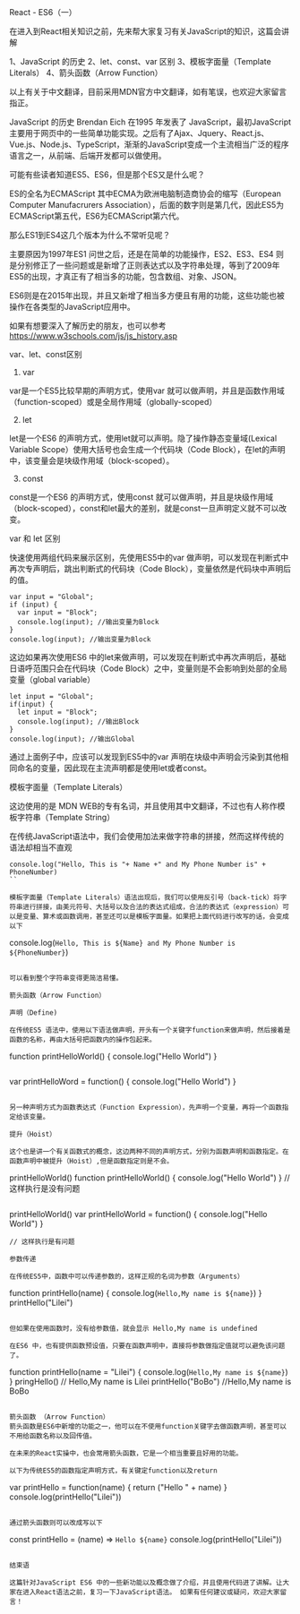 React - ES6（一）

在进入到React相关知识之前，先来帮大家复习有关JavaScript的知识，这篇会讲解

1、JavaScript 的历史
2、let、const、var 区别
3、模板字面量（Template Literals）
4、箭头函数（Arrow Function）

以上有关于中文翻译，目前采用MDN官方中文翻译，如有笔误，也欢迎大家留言指正。

JavaScript 的历史
Brendan Eich 在1995 年发表了 JavaScript，最初JavaScript主要用于网页中的一些简单功能实现。之后有了Ajax、Jquery、React.js、Vue.js、Node.js、TypeScript，渐渐的JavaScript变成一个主流相当广泛的程序语言之一，从前端、后端开发都可以做使用。

可能有些读者知道ES5、ES6，但是那个ES又是什么呢？

ES的全名为ECMAScript 其中ECMA为欧洲电脑制造商协会的缩写（European Computer Manufacrurers Association），后面的数字则是第几代，因此ES5为ECMAScript第五代，ES6为ECMAScript第六代。

那么ES1到ES4这几个版本为什么不常听见呢？

主要原因为1997年ES1 问世之后，还是在简单的功能操作，ES2、ES3、ES4 则是分别修正了一些问题或是新增了正则表达式以及字符串处理，等到了2009年ES5的出现，才真正有了相当多的功能，包含数组、对象、JSON。

ES6则是在2015年出现，并且又新增了相当多方便且有用的功能，这些功能也被操作在各类型的JavaScript应用中。

如果有想要深入了解历史的朋友，也可以参考 https://www.w3schools.com/js/js_history.asp

var、let、const区别

1. var

var是一个ES5比较早期的声明方式，使用var 就可以做声明，并且是函数作用域（function-scoped）或是全局作用域（globally-scoped）

2. let

let是一个ES6 的声明方式，使用let就可以声明。隐了操作静态变量域(Lexical Variable Scope）使用大括号也会生成一个代码块（Code Block），在let的声明中，该变量会是块级作用域（block-scoped）。

3. const

const是一个ES6 的声明方式，使用const 就可以做声明，并且是块级作用域（block-scoped），const和let最大的差别，就是const一旦声明定义就不可以改变。

var 和 let 区别

快速使用两组代码来展示区别，先使用ES5中的var 做声明，可以发现在判断式中再次专声明后，跳出判断式的代码块（Code Block），变量依然是代码块中声明后的值。

```
var input = "Global";
if (input) {
  var input = "Block";
  console.log(input); //输出变量为Block
}
console.log(input); //输出变量为Block
```

这边如果再次使用ES6 中的let来做声明，可以发现在判断式中再次声明后，基础日语呼范围只会在代码块（Code Block）之中，变量则是不会影响到处部的全局变量（global variable）

```
let input = "Global";
if(input) {
  let input = "Block";
  console.log(input); //输出Block
}
console.log(input); //输出Global
```

通过上面例子中，应该可以发现到ES5中的var 声明在块级中声明会污染到其他相同命名的变量，因此现在主流声明都是使用let或者const。

模板字面量（Template Literals）

这边使用的是 MDN WEB的专有名词，并且使用其中文翻译，不过也有人称作模板字符串（Template String）

在传统JavaScript语法中，我们会使用加法来做字符串的拼接，然而这样传统的语法却相当不直观

```
console.log("Hello, This is "+ Name +" and My Phone Number is" + PhoneNumber)
``

模板字面量（Template Literals）语法出现后，我们可以使用反引号（back-tick）将字符串进行拼接，由美元符号、大括号以及合法的表达式组成，合法的表达式（expression）可以是变量、算术或函数调用，甚至还可以是模板字面量。如果把上面代码进行改写的话，会变成以下

```
console.log(`Hello, This is ${Name} and My Phone Number is ${PhoneNumber}`)
```

可以看到整个字符串变得更简洁易懂。

箭头函数（Arrow Function）

声明（Define)

在传统ES5 语法中，使用以下语法做声明，开头有一个关键字function来做声明，然后接着是函数的名称，再由大括号把函数内的操作包起来。

```
function printHelloWorld() {
  console.log("Hello World")
}
```

```
var printHelloWord = function() {
  console.log("Hello World")
}
```

另一种声明方式为函数表达式（Function Expression），先声明一个变量，再将一个函数指定给该变量。

提升（Hoist）

这个也是讲一个有关函数式的概念，这边两种不同的声明方式，分别为函数声明和函数指定。在函数声明中被提升（Hoist）,但是函数指定则是不会。

```
printHelloWorld()
function printHelloWorld() {
  console.log("Hello World")
}
// 这样执行是没有问题
```

```
printHelloWorld()
var printHelloWorld = function() {
  console.log("Hello World")
}
```
// 这样执行是有问题

参数传递

在传统ES5中，函数中可以传递参数的，这样正规的名词为参数（Arguments）

```
function printHello(name) {
  console.log(`Hello,My name is ${name}`)
}
printHello("Lilei")
```

但如果在使用函数时，没有给参数值，就会显示 Hello,My name is undefined

在ES6 中，也有提供函数预设值，只要在函数声明中，直接将参数做指定值就可以避免该问题了。

```
function printHello(name = "Lilei") {
  console.log(`Hello,My name is ${name}`)
}
pringHello() // Hello,My name is Lilei
printHello("BoBo") //Hello,My name is BoBo
```

箭头函数 （Arrow Function）
箭头函数是ES6中新增的功能之一，他可以在不使用function关键字去做函数声明，甚至可以不用给函数名称以及回传值。

在未来的React实操中，也会常用箭头函数，它是一个相当重要且好用的功能。

以下为传统ES5的函数指定声明方式，有关键定function以及return

```
var printHello = function(name) {
  return ("Hello " + name)
}
console.log(printHello("Lilei"))
```

通过箭头函数则可以改成写以下

```
const printHello = (name) => `Hello ${name}`
console.log(printHello("Lilei"))
```

结束语

这篇针对JavaScript ES6 中的一些新功能以及概念做了介绍，并且使用代码进了讲解。让大家在进入React语法之前，复习一下JavaScript语法。 如果有任何建议或疑问，欢迎大家留言！